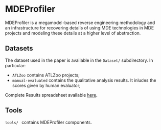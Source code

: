 MDEProfiler
================
MDEProfiler is a megamodel-based reverse engineering methodology and an infrastructure for recovering details of using MDE technologies in MDE projects and modeling these details at a higher level of abstraction.

Datasets
--------

The dataset used in the paper is available in the ```Dataset/``` subdirectory. In particular:
  * ```ATLZoo``` contains ATLZoo projects;
  * ```manual-evaluated``` contains the qualitative analysis results. It inludes the scores given by human evaluator;
  
Complete Results spreadsheet available [here](https://goo.gl/xapXMb).

Tools
--------
```tools/ ``` contains MDEProfiler components. 
